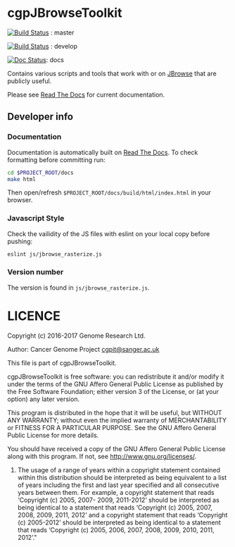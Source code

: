cgpJBrowseToolkit
=================

[![Build Status](https://travis-ci.org/cancerit/cgpJBrowseToolkit.svg?branch=master)](https://travis-ci.org/cancerit/cgpJBrowseToolkit) : master

[![Build Status](https://travis-ci.org/cancerit/cgpJBrowseToolkit.svg?branch=develop)](https://travis-ci.org/cancerit/cgpJBrowseToolkit) : develop

[![Doc Status](http://cgpjbrowsetoolkit.readthedocs.io/en/latest/?badge=latest)](http://cgpjbrowsetoolkit.readthedocs.io/en/latest/?badge=latest): docs

Contains various scripts and tools that work with or on [JBrowse](http://jbrowse.org/) that are publicly useful.

Please see [Read The Docs](http://cgpjbrowsetoolkit.readthedocs.io/en/stable/) for current documentation.

## Developer info

### Documentation
Documentation is automatically built on [Read The Docs](https://readthedocs.org/).  To check formatting before committing run:

```bash
cd $PROJECT_ROOT/docs
make html
```

Then open/refresh `$PROJECT_ROOT/docs/build/html/index.html` in your browser.

### Javascript Style
Check the vailidity of the JS files with eslint on your local copy before pushing:

```bash
eslint js/jbrowse_rasterize.js
```

### Version number
The version is found in ``js/jbrowse_rasterize.js``.

LICENCE
=======

Copyright (c) 2016-2017 Genome Research Ltd.

Author: Cancer Genome Project <cgpit@sanger.ac.uk>

This file is part of cgpJBrowseToolkit.

cgpJBrowseToolkit is free software: you can redistribute it and/or modify it under
the terms of the GNU Affero General Public License as published by the Free
Software Foundation; either version 3 of the License, or (at your option) any
later version.

This program is distributed in the hope that it will be useful, but WITHOUT
ANY WARRANTY; without even the implied warranty of MERCHANTABILITY or FITNESS
FOR A PARTICULAR PURPOSE. See the GNU Affero General Public License for more
details.

You should have received a copy of the GNU Affero General Public License
along with this program. If not, see <http://www.gnu.org/licenses/>.

1. The usage of a range of years within a copyright statement contained within
this distribution should be interpreted as being equivalent to a list of years
including the first and last year specified and all consecutive years between
them. For example, a copyright statement that reads ‘Copyright (c) 2005, 2007-
2009, 2011-2012’ should be interpreted as being identical to a statement that
reads ‘Copyright (c) 2005, 2007, 2008, 2009, 2011, 2012’ and a copyright
statement that reads ‘Copyright (c) 2005-2012’ should be interpreted as being
identical to a statement that reads ‘Copyright (c) 2005, 2006, 2007, 2008,
2009, 2010, 2011, 2012’."
